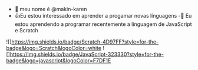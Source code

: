 - 👋 meu nome é @makin-karen
- 👍Eu estou interessado em aprender a progamar novas línguagens
-🌱 Eu estou aprendendo a programar recentemente a linguagem de JavaScript e Scratch




![]https://img.shields.io/badge/Scratch-4D97FF?style=for-the-badge&logo=Scratch&logoColor=white
![]https://img.shields.io/badge/JavaScript-323330?style=for-the-badge&logo=javascript&logoColor=F7DF1E
